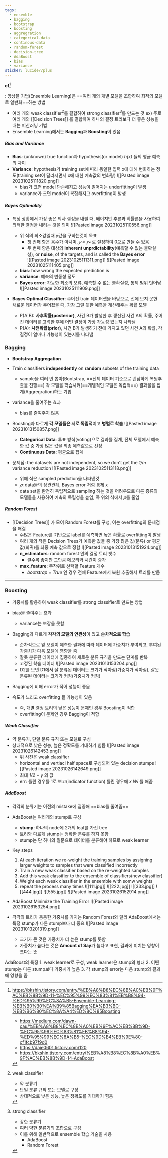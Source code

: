 ```yaml
---
tags:
  - ensemble
  - bagging
  - bootstrap
  - boosting
  - aggregration
  - categorical-data
  - continous-data
  - random-forest
  - decision-tree
  - AdaBoost
  - bias
  - variance
sticker: lucide//plus
---
```

**cf**[^0]

: 앙상블 기법(Ensemble Learning)은 ==여러 개의 개별 모델을 조합하여 최적의 모델로 일반화==하는 방법

- 여러 개의 weak classifier[^1]를 결합하여 strong classifier[^2]를 만드는 것
	ex) 주로 여러 개의 [[Decision Trees]] 를 결합하여 하나의 결정 트리보다 더 좋은 성능을 내는 머신러닝 기법
- Ensemble Learning에서는 **Bagging**과 **Boosting**이 있음

##### Bias and Variance
- **Bias**: (unknown) true function과 hypothesis(or model) _h(x)_ 들의 평균 예측의 차이
- **Variance**: hypothesis가 training set에 따라 동일한 입력 x에 대해 변화하는 정도(training set이 달라지면서 x에 대한 예측값의 변화량)
	![[Pasted image 20231025111820.png]]
	- bias가 크면 model 단순해지고 성능이 떨어지는 underfitting이 발생
	- variance가 크면 model이 복잡해지고 overfitting이 발생

##### Bayes Optimality
- 특정 상황에서 가장 좋은 의사 결정을 내릴 때, 베이지안 추론과 확률론을 사용하여 최적한 결정을 내리는 것을 의미
	![[Pasted image 20231025110556.png]]
	- 위 식의 최소값일때 y값을 구하는것이 목표
		- 첫 번째 항은 음수가 아니며, _𝑦 = 𝑦∗_ 로 설정하여 0으로 만들 수 있음
		- 두 번째 항은 대상의 **inherent unprdictability**(예측할 수 없는 불확실성), or **noise**, of the targets, and is called the **Bayes error**  
	![[Pasted image 20231025111311.png]]
	![[Pasted image 20231025111405.png]]
	- **bias**: how wrong the expected prediction is
	- **variance**: 예측의 변동성 정도
	- **Bayes error**: 가능한 최소의 오류, 예측할 수 없는 불확실성, 통제 범위 벗어남
	![[Pasted image 20231025111909.png]]


- **Bayes Optimal Classifier**: 주어진 train 데이터셋을 바탕으로, 전에 보지 못한 새로운 데이터가 주어졌을 때, 가장 그럴 듯한 예측을 계산해주는 확률 모델
	- P(A|B): **사후확률(posterior)**, 사건 B가 발생한 후 갱신된 사건 A의 확률, 주어진 데이터를 고려한 후에 어떤 결정이 가장 가능성 있는지 나타냄
	- P(A): **사전확률(prior)**, 사건 B가 발생하기 전에 가지고 있던 사건 A의 확률, 각 결정이 얼마나 가능성이 있는지를 나타냄



### Bagging

- **Bootstrap Aggregation**
- Train classifiers **independently** on **random** subsets of the training data
	- sample을 여러 번 뽑아(Bootstrap, ==전체 데이터 기준으로 랜덤하게 복원추출을 진행==) 각 모델을 학습시켜(==개별적인 모델은 독립적==) 결과물을 집계(Aggregration)하는 기법
- variance을 줄여주는 효과
	- bias를 줄여주지 않음 
- Boosting과 다르게 **각 모델들은 서로 독립적**이고 **병렬로 학습**
	![[Pasted image 20231013150857.png]]
	- **Categorical Data**: 투표 방식(voting)으로 결과를 집계, 전체 모델에서 예측한 값 중 가장 많은 값을 최종 예측값으로 선정
	- **Continuous Data**: 평균으로 집계

- 문제점: the datasets are not independent, so we don't get the _1/m_ variance reduction
	![[Pasted image 20231025113118.png]]
	- 위에 식은 sampled prediction을 나타낸것
	- _𝜌_: data들의 상관관계, Bayes error 처럼 통제 x
	- data set을 완전히 독립적으로 sampling 하는 것을 어려우므로 다른 종류의 모델들을 사용하여 예측의 독립성을 높임, 즉 위의 식에서 𝜌를 줄임

##### Random Forest
- [[Decision Trees]] 가 모여 Random Forest를 구성, 이는 overfitting의 문제점을 해결
	- 수많은 Feature를 기반으로 label를 예측하면 높은 확률로 overfitting이 발생
	- 여러 개의 작은 Decision Trees가 예측한 값들 중 가장 많은 값(분류) or 평균값(회귀)를 최종 예측 값으로 정함
	![[Pasted image 20231013151924.png]]
	- **n_estimators**: random forest 안의 결정 트리 갯수
		- 클수록 좋지만 그만큼 메모리와 시간이 증가
	- **max_feature**: 무작위로 선택할 Feature 개수
		- _bootstrap = True_ 인 경우 전체 Feature에서 복원 추출해서 트리를 만듬

---

### Boosting

- 가중치를 활용하여 weak classifier를 strong classifier로 만드는 방법
- bias을 줄여주는 효과
	- variance는 보장을 못함
- Bagging과 다르게 **각각의 모델의 연관성**이 있고 **순차적으로 학습**
	- 순차적으로 앞 모델이 예측한 결과에 따라 데이터에 가중치가 부여되고, 부여된 가중치가 다음 모델에 영향을 줌
	- 잘못 분류된 데이터에 집중하여 새로운 분류 규칙을 만드는 단계를 반복
	- 고정된 학습 데이터
	![[Pasted image 20231013153204.png]]
	- D2를 보면 D1에서 잘 분류된 데이터는 크기가 작아짐(가중치가 작아짐), 잘못 분류된 데이터는 크기가 커짐(가중치가 커짐)

- Bagging에 비해 error가 적어 성능이 좋음
- 속도가 느리고 overfitting 될 가능성이 있음
	- 즉, 개별 결정 트리의 낮은 성능이 문제인 경우 Boosting이 적합
	- overfitting이 문제인 경우 Bagging이 적합

##### Weak Classifier
- 약 분류기, 단일 분류 규칙 또는 모델로 구성
- 상대적으로 낮은 성능, 높은 정확도를 기대하기 힘듬
	![[Pasted image 20231026142453.png]]
	- 위 사진은 weak classifier
	- horizontal and vertiacl half space로 구성되어 있는 decision stumps
	![[Pasted image 20231026142649.png]]
	- 최대 _1/2 − γ_ 의 값
	- err: 틀린 경우를 1로 보고(indicator function) 틀린 경우에 _x Wi_ 를 해줌


##### AdaBoost
- 각각의 분류기는 이전의 mistake에 집중해 ==bias를 줄여줌== 
- AdaBoost는 여러개의 stump로 구성
	- **stump**: 하나의 node에 2개의 leaf를 가진 tree
	- 트리와 다르게 stump는 정확한 분류를 하지 못함
	- stump는 단 하나의 질문으로 데이터를 분류해야 하므로 weak learner

- Key steps
	1. At each iteration we re-weight the training samples by assigning larger weights to samples that were classified incorrectly
	2. Train a new weak classifier based on the re-weighted samples
	3. Add this weak classifier to the ensemble of classifiers(new classifier)
	4. Weight each weak classifier in the ensemble with somw weights
	5. repeat the process many times
	![[111.jpg]]
	![[222.jpg]]
	![[333.jpg]]
	![[444.jpg]]
	![[555.jpg]]
	![[Pasted image 20231026152914.png]]

- AdaBoost Minimize the Training Error
	![[Pasted image 20231026153254.png]]


- 각각의 트리가 동등한 가중치를 가지는 Random Forest와 달리 AdaBoost에서는 특정 stump가 다른 stump보다 더 중요
	![[Pasted image 20231013201319.png]]
	- 크기가 큰 것은 가중치가 더 높은 stump를 뜻함
	- 가중치가 높다는 것은 **Amount of Say**가 높다고 표현, 결과에 미치는 영향이 크다는 뜻

AdaBoost의 특징
	1. weak learner로 구성, weak learner은 stump의 형태
	2. 어떤 stump는 다른 stump보다 가중치가 높음
	3. 각 stump의 error는 다음 stump의 결과에 영향을 줌







[^0]: https://bkshin.tistory.com/entry/%EB%A8%B8%EC%8B%A0%EB%9F%AC%EB%8B%9D-11-%EC%95%99%EC%83%81%EB%B8%94-%ED%95%99%EC%8A%B5-Ensemble-Learning-%EB%B0%B0%EA%B9%85Bagging%EA%B3%BC-%EB%B6%80%EC%8A%A4%ED%8C%85Boosting
	- https://medium.com/dawn-cau/%EB%A8%B8%EC%8B%A0%EB%9F%AC%EB%8B%9D-%EC%95%99%EC%83%81%EB%B8%94-%ED%95%99%EC%8A%B5-%EC%9D%B4%EB%9E%80-cf1fcb97f9d0
	- https://daje0601.tistory.com/120
	- https://bkshin.tistory.com/entry/%EB%A8%B8%EC%8B%A0%EB%9F%AC%EB%8B%9D-14-AdaBoost

[^1]: weak classifier
	- 약 분류기
	- 단일 분류 규칙 또는 모델로 구성
	- 상대적으로 낮은 성능, 높은 정확도를 기대하기 힘듬

[^2]: strong classifier
	- 강한 분류기
	- 여러 약한 분류기의 조합으로 구성
	- 이를 위해 일반적으로 ensemble 학습 기술을 사용 
		- AdaBoost
		- Random Forest
